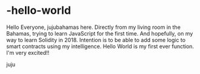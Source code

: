 # -hello-world

Hello Everyone, jujubahamas here. Directly from my living room in the Bahamas, trying to learn JavaScript
for the first time. And hopefully, on my way to learn Solidity in 2018. Intention is to be able to add some
logic to smart contracts using my intelligence.
Hello World is my first ever function. I'm very excited!!

juju
